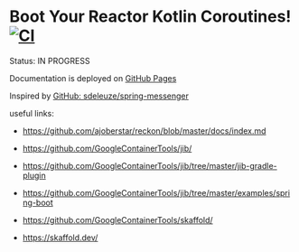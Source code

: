 # Boot Your Reactor Kotlin Coroutines! [![CI](https://github.com/daggerok/boot-your-reactor-kotlin-coroutines/actions/workflows/ci.yaml/badge.svg)](https://github.com/daggerok/boot-your-reactor-kotlin-coroutines/actions/workflows/ci.yaml)

Status: IN PROGRESS

Documentation is deployed on [GitHub Pages](https://daggerok.github.io/boot-your-reactor-kotlin-coroutines/)

Inspired by [GitHub: sdeleuze/spring-messenger](https://github.com/sdeleuze/spring-messenger)

useful links:

* https://github.com/ajoberstar/reckon/blob/master/docs/index.md

* https://github.com/GoogleContainerTools/jib/
* https://github.com/GoogleContainerTools/jib/tree/master/jib-gradle-plugin
* https://github.com/GoogleContainerTools/jib/tree/master/examples/spring-boot

* https://github.com/GoogleContainerTools/skaffold/
* https://skaffold.dev/

<!-- trigger ci build -->
